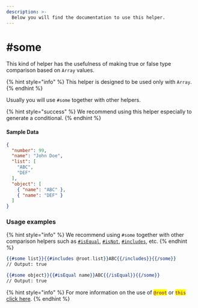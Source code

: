 ```yaml
---
description: >-
  Below you will find the documentation to use this helper.
---
```


# #some

This kind of helper has the usefulness of making true or false type comparison based on `Array` values.

{% hint style="info" %}
This helper is designed to be used only with `Array`.
{% endhint %}

Usually you will use `#some` together with other helpers.

{% hint style="success" %}
We recommend using this helper especially to generate a conditional.
{% endhint %}

#### Sample Data

```json
{
  "number": 99,
  "name": "John Doe",
  "list": [
    "ABC",
    "DEF"
  ],
  "object": [
    { "name": "ABC" },
    { "name": "DEF" }
  ]
}
```

### Usage examples

{% hint style="info" %}
We recommend using `#some` together with other comparison helpers such as [`#isEqual`](isequal.md), [`#isNot`](isnot.md), [`#includes`](includes.md), etc.
{% endhint %}

```handlebars
{{#some list}}{{#includes @root.list}}ABC{{/includes}}{{/some}}
// Output: true

{{#some object}}{{#isEqual name}}ABC{{/isEqual}}{{/some}}
// Output: true
```

{% hint style="info" %}
For more information on the use of <mark style="color:purple;">`@root`</mark> or <mark style="color:purple;">`this`</mark> [click here](../syntax.md#helper-contents).
{% endhint %}